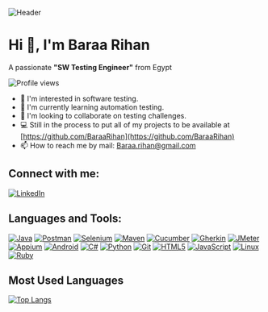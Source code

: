 ![Header](https://user-images.githubusercontent.com/104687525/212586002-4a3d2cbd-fc1b-4eae-bfb2-1bac93773649.jpeg) <!-- Add your image URL here -->

# Hi 👋, I'm Baraa Rihan

A passionate **"SW Testing Engineer"** from Egypt

![Profile views](https://komarev.com/ghpvc/?username=your-usernam&label=Profile%20views&color=0e75b6&style=flat) 

- 👀 I'm interested in software testing.
- 🌱 I'm currently learning automation testing.
- 🤝 I'm looking to collaborate on testing challenges.
- 💻 Still in the process to put all of my projects to be available at [https://github.com/BaraaRihan](https://github.com/BaraaRihan)
- 📫 How to reach me by mail: Baraa.rihan@gmail.com

## Connect with me:
[![LinkedIn](https://img.shields.io/badge/-LinkedIn-blue?style=flat&logo=Linkedin&logoColor=white&link=https://www.linkedin.com/in/baraa-rihan/)](https://www.linkedin.com/in/baraa-rihan/) <!-- Add your LinkedIn URL -->

## Languages and Tools:
[![Java](https://img.shields.io/badge/-Java-007396?style=flat&logo=java&logoColor=white)](https://www.java.com/)
[![Postman](https://img.shields.io/badge/-Postman-FF6C37?style=flat&logo=postman&logoColor=white)](https://www.postman.com/)
[![Selenium](https://img.shields.io/badge/-Selenium-43B02A?style=flat&logo=selenium&logoColor=white)](https://www.selenium.dev/)
[![Maven](https://img.shields.io/badge/-Maven-C71A36?style=flat&logo=apache-maven&logoColor=white)](https://maven.apache.org/)
[![Cucumber](https://img.shields.io/badge/-Cucumber-00D300?style=flat&logo=cucumber&logoColor=white)](https://cucumber.io/)
[![Gherkin](https://img.shields.io/badge/-Gherkin-5B4638?style=flat&logo=gherkin&logoColor=white)](https://cucumber.io/docs/gherkin/)
[![JMeter](https://img.shields.io/badge/-JMeter-D12127?style=flat&logo=apache-jmeter&logoColor=white)](https://jmeter.apache.org/)
[![Appium](https://img.shields.io/badge/-Appium-25A8E0?style=flat&logo=appium&logoColor=white)](https://appium.io/)
[![Android](https://img.shields.io/badge/-Android-3DDC84?style=flat&logo=android&logoColor=white)](https://developer.android.com/)
[![C#](https://img.shields.io/badge/-C%23-239120?style=flat&logo=c-sharp&logoColor=white)](https://docs.microsoft.com/en-us/dotnet/csharp/)
[![Python](https://img.shields.io/badge/-Python-3776AB?style=flat&logo=python&logoColor=white)](https://www.python.org/)
[![Git](https://img.shields.io/badge/-Git-F05032?style=flat&logo=git&logoColor=white)](https://git-scm.com/)
[![HTML5](https://img.shields.io/badge/-HTML5-E34F26?style=flat&logo=html5&logoColor=white)](https://developer.mozilla.org/en-US/docs/Web/Guide/HTML/HTML5)
[![JavaScript](https://img.shields.io/badge/-JavaScript-F7DF1E?style=flat&logo=javascript&logoColor=black)](https://developer.mozilla.org/en-US/docs/Web/JavaScript)
[![Linux](https://img.shields.io/badge/-Linux-FCC624?style=flat&logo=linux&logoColor=black)](https://www.linux.org/)
[![Ruby](https://img.shields.io/badge/-Ruby-CC342D?style=flat&logo=ruby&logoColor=white)](https://www.ruby-lang.org/en/)



## Most Used Languages
[![Top Langs](https://github-readme-stats.vercel.app/api/top-langs/?username=BaraaRihan&layout=compact&theme=dark)](https://github.com/anuraghazra/github-readme-stats)
